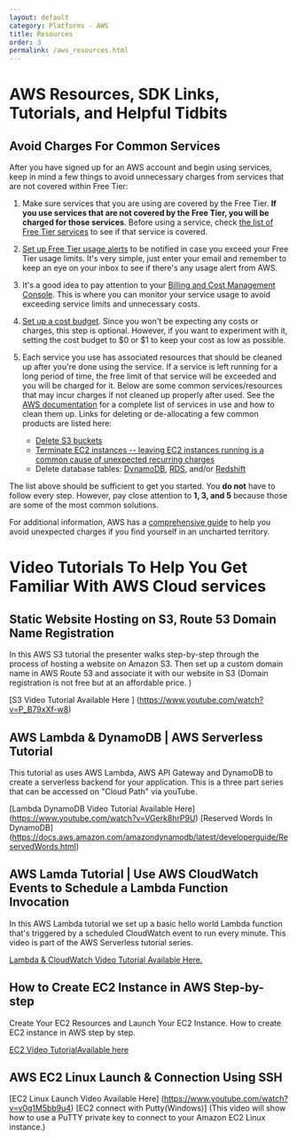 ```yaml
---
layout: default
category: Platforms - AWS
title: Resources
order: 3
permalink: /aws_resources.html
---
```


# AWS Resources, SDK Links, Tutorials, and Helpful Tidbits

## Avoid Charges For Common Services

After you have signed up for an AWS account and begin using services, keep in mind a few things to avoid unnecessary charges from  services that are not covered within Free Tier:

1. Make sure services that you are using are covered by the Free Tier. **If you use services that are not covered by the Free Tier, you will be charged for those services**. Before using a service, check [the list of Free Tier services](https://aws.amazon.com/free/?all-free-tier.sort-by=item.additionalFields.SortRank&all-free-tier.sort-order=asc) to see if that service is covered.

2. [Set up Free Tier usage alerts](https://console.aws.amazon.com/billing/home#/preferences) to be notified in case you exceed your Free Tier usage limits. It's very simple, just enter your email and remember to keep an eye on your inbox to see if there's any usage alert from AWS.

3. It's a good idea to pay attention to your [Billing and Cost Management Console](https://console.aws.amazon.com/billing). This is where you can monitor your service usage to avoid exceeding service limits and unnecessary costs.

4. [Set up a cost budget](https://aws.amazon.com/getting-started/tutorials/control-your-costs-free-tier-budgets/). Since you won't be expecting any costs or charges, this step is optional. However, if you want to experiment with it, setting the cost budget to $0 or $1 to keep your cost as low as possible.

5. Each service you use has associated resources that should be cleaned up after you're done using the service. If a service is left running for a long period of time, the free limit of that service will be exceeded and you will be charged for it. Below are some common services/resources that may incur charges if not cleaned up properly after used. See the [AWS documentation](https://aws.amazon.com/documentation/) for a complete list of services in use and how to clean them up. Links for deleting or de-allocating a few common products are listed here:

   * [Delete S3 buckets](https://docs.aws.amazon.com/AmazonS3/latest/user-guide/delete-bucket.html)
   * [Terminate EC2 instances -- leaving EC2 instances running is a common cause of unexpected recurring charges](https://docs.aws.amazon.com/AWSEC2/latest/UserGuide/terminating-instances.html)
   * Delete database tables: [DynamoDB](https://docs.aws.amazon.com/amazondynamodb/latest/developerguide/getting-started-step-8.html), [RDS](https://docs.aws.amazon.com/AmazonRDS/latest/UserGuide/USER_DeleteInstance.html), and/or [Redshift](https://docs.aws.amazon.com/redshift/latest/mgmt/managing-clusters-console.html#delete-cluster)

The list above should be sufficient to get you started. You **do not** have to follow every step. However, pay close attention to **1, 3, and 5** because those are some of the most common solutions.

For additional information, AWS has a [comprehensive guide](https://docs.aws.amazon.com/awsaccountbilling/latest/aboutv2/checklistforunwantedcharges.html) to help you avoid unexpected charges if you find yourself in an uncharted territory.



# Video Tutorials To Help You Get Familiar With AWS Cloud services

## Static Website Hosting on S3, Route 53 Domain Name Registration
In this AWS S3 tutorial the presenter walks step-by-step through the process of hosting a website on Amazon S3. Then set up a custom domain name in AWS Route 53 and associate it with our website in S3
(Domain registration is not free but at an affordable price. )

[S3 Video Tutorial Available Here ] (https://www.youtube.com/watch?v=P_B79xXf-w8)

## AWS Lambda & DynamoDB | AWS Serverless Tutorial
This tutorial as uses AWS Lambda, AWS API Gateway and DynamoDB to create a serverless backend for your application. This is a three
part series that can be accessed on "Cloud Path" via youTube.

[Lambda DynamoDB Video Tutorial Available Here] (https://www.youtube.com/watch?v=VGerk8hrP9U)
[Reserved Words In DynamoDB] (https://docs.aws.amazon.com/amazondynamodb/latest/developerguide/ReservedWords.html)

## AWS Lamda Tutorial | Use AWS CloudWatch Events to Schedule a Lambda Function Invocation
In this AWS Lambda tutorial we set up a basic hello world Lambda function that's triggered by a scheduled CloudWatch event to run every minute. This video is part of the AWS Serverless tutorial series.

[Lambda & CloudWatch Video Tutorial Available Here.](https://www.youtube.com/watch?v=-v4LMV5DAD4&list=PLD_RqipW0-9s-u1HXTglYV8Aam-5P3XLi&index=7&t=0s)

## How to Create EC2 Instance in AWS Step-by-step
Create Your EC2 Resources and Launch Your EC2 Instance.
How to create EC2 instance in AWS step by step.

[EC2 Video TutorialAvailable here](https://www.youtube.com/watch?v=1x5dWRaLvIw)

## AWS EC2 Linux Launch & Connection Using SSH

[EC2 Linux Launch Video Available Here] (https://www.youtube.com/watch?v=v0g1M5bb9u4)
[EC2 connect with Putty(Windows)] (This video will show how to use a PuTTY private key to connect to your Amazon EC2 Linux instance.)
